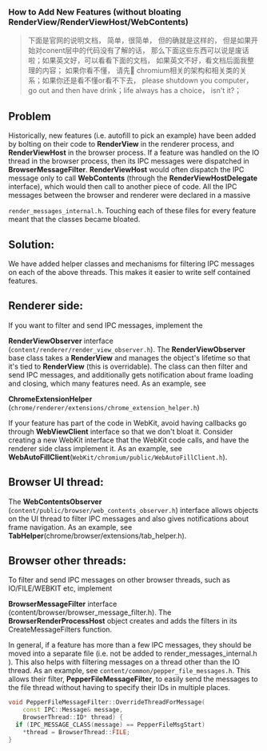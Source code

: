 ### How to Add New Features (without bloating RenderView/RenderViewHost/WebContents)

> 下面是官网的说明文档， 简单，很简单， 但的确就是这样的， 但是如果开始对conent层中的代码没有了解的话， 那么下面这些东西可以说是废话啦；如果英文好，可以看看下面的文档， 如果英文不好，看文档后面我整理的内容； 如果你看不懂， 请先👀 chromium相关的架构和相关类的关系；如果你还是看不懂or看不下去， please shutdown you computer， go out and then have drink；life always has a choice， isn't it?；

**Problem**
---

Historically, new features (i.e. autofill to pick an example) have been added by bolting on their code to **RenderView** in the renderer process, and **RenderViewHost** in the browser process. If a feature was handled on the IO thread in the browser process, then its IPC messages were dispatched in **BrowserMessageFilter**. **RenderViewHost** would often dispatch the IPC message only to call **WebContents** (through the **RenderViewHostDelegate** interface), which would then call to another piece of code. All the IPC messages between the browser and renderer were declared in a massive 

`render_messages_internal.h`.  Touching each of these files for every feature meant that the classes became bloated.

**Solution:**
---

We have added helper classes and mechanisms for filtering IPC messages on each of the above threads. This makes it easier to write self contained features.

**Renderer side:**
---

If you want to filter and send IPC messages, implement the 

**RenderViewObserver** interface (`content/renderer/render_view_observer.h`). The  **RenderViewObserver** base class takes a  **RenderView** and manages the object's lifetime so that it's tied to **RenderView** (this is overridable). The class can then filter and send IPC messages, and additionally gets notification about frame loading and closing, which many features need.  As an example, see 

**ChromeExtensionHelper** (`chrome/renderer/extensions/chrome_extension_helper.h`)

If your feature has part of the code in WebKit, avoid having callbacks go through  **WebViewClient** interface so that we don't bloat it. Consider creating a new WebKit interface that the WebKit code calls, and have the renderer side class implement it. As an example, see  **WebAutoFillClient**(`WebKit/chromium/public/WebAutoFillClient.h`).


Browser UI thread:
---



The  **WebContentsObserver** (`content/public/browser/web_contents_observer.h`) interface allows objects on the UI thread to filter IPC messages and also gives notifications about frame navigation. As an example, see **TabHelper**(chrome/browser/extensions/tab_helper.h).


Browser other threads:
---

To filter and send IPC messages on other browser threads, such as IO/FILE/WEBKIT etc, implement 

**BrowserMessageFilter** interface (content/browser/browser_message_filter.h). The **BrowserRenderProcessHost** object creates and adds the filters in its CreateMessageFilters function.


In general, if a feature has more than a few IPC messages, they should be moved into a separate file (i.e. not be added to render_messages_internal.h ). This also helps with filtering messages on a thread other than the IO thread. As an example, see `content/common/pepper_file_messages.h`. This allows their filter,  **PepperFileMessageFilter**, to easily send the messages to the file thread without having to specify their IDs in multiple places.

```cpp
void PepperFileMessageFilter::OverrideThreadForMessage(
    const IPC::Message& message,
    BrowserThread::ID* thread) {
  if (IPC_MESSAGE_CLASS(message) == PepperFileMsgStart)
    *thread = BrowserThread::FILE;
}
```
